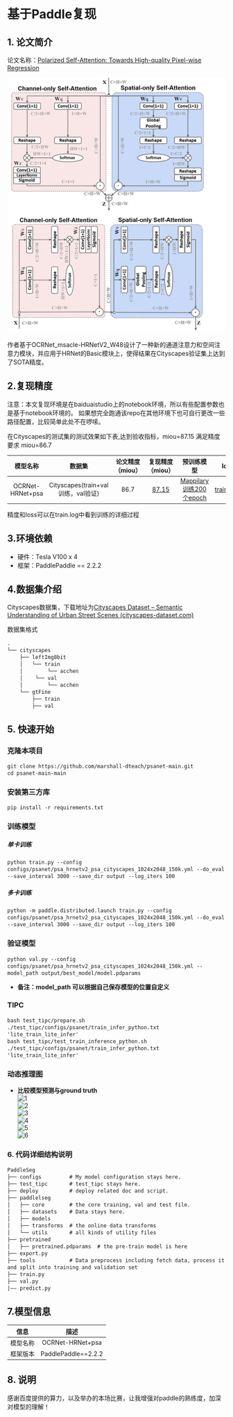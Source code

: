 

# 基于Paddle复现

## 1. 论文简介

论文名称：[Polarized Self-Attention: Towards High-quality Pixel-wise Regression](https://arxiv.org/pdf/2107.00782.pdf)

![Polarized Self-Attention](README.assets/psanet相关图片.png)

作者基于OCRNet_msacle-HRNetV2_W48设计了一种新的通道注意力和空间注意力模块，并应用于HRNet的Basic模块上，使得结果在Cityscapes验证集上达到了SOTA精度。

## 2.复现精度

注意：本文复现环境是在baiduaistudio上的notebook环境，所以有些配置参数也是基于notebook环境的。 如果想完全跑通该repo在其他环境下也可自行更改一些路径配置，比较简单此处不在啰嗦。

在Cityscapes的测试集的测试效果如下表,达到验收指标，miou=87.15 满足精度要求 miou=86.7

|     模型名称     |               数据集               | 论文精度（miou） |                       复现精度（miou）                       |                          预训练模型                          | log                                                          |
| :--------------: | :--------------------------------: | :--------------: | :----------------------------------------------------------: | :----------------------------------------------------------: | ------------------------------------------------------------ |
| OCRNet-HRNet+psa | Cityscapes(train+val训练，val验证) |       86.7       | [87.15](https://pan.baidu.com/s/1EIHDbtIjx76h9-RI_WZxhg?pwd=CAVS) | [Mappilary训练200个epoch](https://pan.baidu.com/s/1AcD7C7uTYW01AUNtMjTDsQ?pwd=CAVS) | [train.log](https://pan.baidu.com/s/1FRGwb43qouaUe2JpOtsecg?pwd=CAVS) |



精度和loss可以在train.log中看到训练的详细过程

## 3.环境依赖

- 硬件：Tesla V100 x 4
- 框架：PaddlePaddle == 2.2.2



## 4.数据集介绍

Cityscapes数据集，下载地址为[Cityscapes Dataset – Semantic Understanding of Urban Street Scenes (cityscapes-dataset.com)](https://www.cityscapes-dataset.com/)

数据集格式  

```shell
.
└── cityscapes
    ├── leftImg8bit
    │   └── train
    │        └── acchen
    │    └── val
    │        └── acchen
    └── gtFine
        ├── train
        ├── val
```

## 5. 快速开始

### 克隆本项目

~~~shell
git clone https://github.com/marshall-dteach/psanet-main.git
cd psanet-main-main
~~~
### 安装第三方库

~~~shell
pip install -r requirements.txt
~~~

### 训练模型

##### 单卡训练

  ~~~shell
python train.py --config configs/psanet/psa_hrnetv2_psa_cityscapes_1024x2048_150k.yml --do_eval --save_interval 3000 --save_dir output --log_iters 100
  ~~~
##### 多卡训练

~~~shell
python -m paddle.distributed.launch train.py --config configs/psanet/psa_hrnetv2_psa_cityscapes_1024x2048_150k.yml --do_eval --save_interval 3000 --save_dir output --log_iters 100
~~~

  ### 验证模型

  ~~~shell
python val.py --config configs/psanet/psa_hrnetv2_psa_cityscapes_1024x2048_150k.yml --model_path output/best_model/model.pdparams
  ~~~
- **备注：model_path 可以根据自己保存模型的位置自定义**

### TIPC

~~~shell
bash test_tipc/prepare.sh ./test_tipc/configs/psanet/train_infer_python.txt 'lite_train_lite_infer'
bash test_tipc/test_train_inference_python.sh ./test_tipc/configs/psanet/train_infer_python.txt 'lite_train_lite_infer'
~~~

### 动态推理图

- **比较模型预测与ground truth**  
  ![1](https://user-images.githubusercontent.com/63546191/169755335-068bbf51-25c2-4bc3-a589-adcc5c2261eb.png)  
  ![2](https://user-images.githubusercontent.com/63546191/169755356-e49bd5d2-b293-467f-8822-c40e959536e7.png)  
  ![3](https://user-images.githubusercontent.com/63546191/169755371-fe093a13-7115-4b86-9faf-1104c8c4c8b0.png)  
  ![4](https://user-images.githubusercontent.com/63546191/169755407-3fb01395-ec1d-4398-bfc8-20d42ce3950b.png)  
  ![5](https://user-images.githubusercontent.com/63546191/169755436-936867a7-d53f-4588-9b48-72fff455dc70.png)  
  ![6](https://user-images.githubusercontent.com/63546191/169755571-93992eb7-2a6e-4e3f-aa5f-10105d45f505.png)  

### 6. 代码详细结构说明

~~~shell
PaddleSeg
├── configs         # My model configuration stays here.  
├── test_tipc       # test_tipc stays here.
├── deploy          # deploy related doc and script.
├── paddlelseg  
│   ├── core        # the core training, val and test file.
│   ├── datasets    # Data stays here.
│   ├── models  
│   ├── transforms  # the online data transforms
│   └── utils       # all kinds of utility files
├── pretrained
│   ├── pretrained.pdparams  # the pre-train model is here
├── export.py
├── tools           # Data preprocess including fetch data, process it and split into training and validation set
├── train.py
├── val.py
|—— predict.py
~~~

## 7.模型信息

|   信息   |        描述         |
| :------: | :-----------------: |
| 模型名称 |  OCRNet-HRNet+psa   |
| 框架版本 | PaddlePaddle==2.2.2 |

## 8. 说明

感谢百度提供的算力，以及举办的本场比赛，让我增强对paddle的熟练度，加深对模型的理解！
